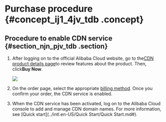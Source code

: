 # Purchase procedure {#concept_ij1_4jv_tdb .concept}

## Procedure to enable CDN service {#section_njn_pjv_tdb .section}

1.  After logging on to the official Alibaba Cloud website, go to the[CDN product details page](https://www.alibabacloud.com/zh/product/cdn?spm=a2c63.p38356.a3.1.4a3153e092fpi9)to review features about the product. Then, click**Buy Now**.

    ![](http://static-aliyun-doc.oss-cn-hangzhou.aliyuncs.com/assets/img/5108/5059_en-US.png)

2.  On the order page, select the appropriate [billing method](https://www.alibabacloud.com/zh/product/cdn?spm=a3c0i.l29949zh.905353.dznavproductsb3.62a3797f1iKRug#pricing). Once you confirm your order, the CDN service is enabled.
3.  When the CDN service has been activated, log on to the Alibaba Cloud console to add and manage CDN domain names. For more information, see [Quick start](../intl.en-US/Quick Start/Quick Start.md#).

